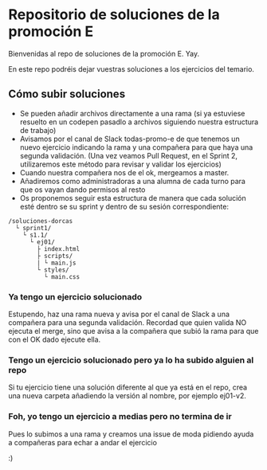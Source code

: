 # Repositorio de soluciones de la promoción E
Bienvenidas al repo de soluciones de la promoción E. Yay.

En este repo podréis dejar vuestras soluciones a los ejercicios del temario. 

## Cómo subir soluciones
- Se pueden añadir archivos directamente a una rama (si ya estuviese resuelto en un codepen pasadlo a archivos siguiendo nuestra estructura de trabajo) 
- Avisamos por el canal de Slack todas-promo-e de que tenemos un nuevo ejercicio indicando la rama y una compañera para que haya una segunda validación. (Una vez veamos Pull Request, en el Sprint 2, utilizaremos este método para revisar y validar los ejercicios)
- Cuando nuestra compañera nos de el ok, mergeamos a master.
- Añadiremos como administradoras a una alumna de cada turno para que os vayan dando permisos al resto
- Os proponemos seguir esta estructura de manera que cada solución esté dentro se su sprint y dentro de su sesión correspondiente:
```
/soluciones-dorcas
  └ sprint1/
    └ s1.1/
      └ ej01/
        ├ index.html
        ├ scripts/
        | └ main.js 
        └ styles/
          └ main.css
```

### Ya tengo un ejercicio solucionado
Estupendo, haz una rama nueva y avisa por el canal de Slack a una compañera para una segunda validación. Recordad que quien valida NO ejecuta el merge, sino que avisa a la compañera que subió la rama para que con el OK dado ejecute ella.

### Tengo un ejercicio solucionado pero ya lo ha subido alguien al repo
Si tu ejercicio tiene una solución diferente al que ya está en el repo, crea una nueva carpeta añadiendo la versión al nombre, por ejemplo ej01-v2.

### Foh, yo tengo un ejercicio a medias pero no termina de ir
Pues lo subimos a una rama y creamos una issue de moda pidiendo ayuda a compañeras para echar a andar el ejercicio

:)
